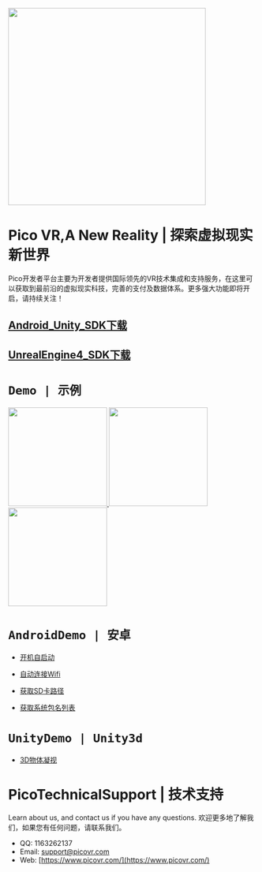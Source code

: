 <a href="https://www.picovr.com/pico_goblin.html"> <img src="https://github.com/PicoSupport/PicoSupport/blob/master/Assets/Pico.jpg" width="400"/> </a>
# **Pico VR,A New Reality | 探索虚拟现实新世界**

Pico开发者平台主要为开发者提供国际领先的VR技术集成和支持服务，在这里可以获取到最前沿的虚拟现实科技，完善的支付及数据体系。更多强大功能即将开启，请持续关注！

## [Android_Unity_SDK下载](http://dev.picovr.com/sdk/index?id=26)

## [UnrealEngine4_SDK下载](http://dev.picovr.com/sdk/index?id=26)

# `Demo | 示例`

<a href="https://github.com/PicoSupport/PicoSupport/blob/master/android.md"> <img src="https://github.com/PicoSupport/PicoSupport/blob/master/Assets/1.png" width="200"/> </a><a href="https://github.com/PicoSupport/PicoSupport/blob/master/unity.md"> <img src="https://github.com/PicoSupport/PicoSupport/blob/master/Assets/2.png" width="200"/> </a></a><a href="https://github.com/PicoSupport/PicoSupport/blob/master/launcher.md"> <img src="https://github.com/PicoSupport/PicoSupport/blob/master/Assets/3.png" width="200"/> </a>

# `AndroidDemo | 安卓`
* [开机自启动](https://github.com/PicoSupport/BootComplete)

* [自动连接Wifi](https://github.com/PicoSupport/PicoVRWifimanager)

* [获取SD卡路径](https://github.com/PicoSupport/SDCardManager)

* [获取系统包名列表](https://github.com/PicoSupport/PackageManager)

# `UnityDemo | Unity3d`
* [3D物体凝视](https://github.com/PicoSupport/Unity_Demo_Gaze3dObjectDemo2.7.6)


# PicoTechnicalSupport | 技术支持
Learn about us, and contact us if you have any questions. 
欢迎更多地了解我们，如果您有任何问题，请联系我们。
- QQ:  1163262137
- Email:  support@picovr.com
- Web:  [https://www.picovr.com/](https://www.picovr.com/)

